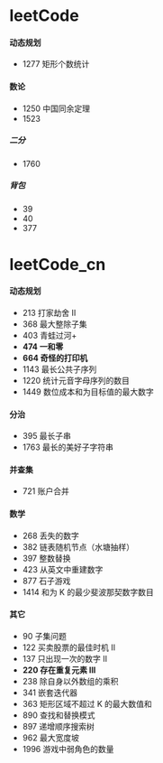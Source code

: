 # leetCode

#### 动态规划

+ 1277 矩形个数统计

#### 数论

+ 1250 中国同余定理
+ 1523

##### 二分

+ 1760

##### 背包

+ 39
+ 40
+ 377

# leetCode_cn

#### 动态规划

+ 213 打家劫舍 II
+ 368 最大整除子集
+ 403 青蛙过河+
+ **474 一和零**
+ **664 奇怪的打印机**
+ 1143 最长公共子序列
+ 1220 统计元音字母序列的数目
+ 1449 数位成本和为目标值的最大数字

#### 分治

+ 395 最长子串
+ 1763 最长的美好子字符串

#### 并查集
+ 721 账户合并

#### 数学
+ 268 丢失的数字
+ 382 链表随机节点（水塘抽样）
+ 397 整数替换
+ 423 从英文中重建数字
+ 877 石子游戏
+ 1414 和为 K 的最少斐波那契数字数目

#### 其它

+ 90 子集问题
+ 122 买卖股票的最佳时机 II
+ 137 只出现一次的数字 II
+ **220 存在重复元素 III**
+ 238 除自身以外数组的乘积
+ 341 嵌套迭代器
+ 363 矩形区域不超过 K 的最大数值和
+ 890 查找和替换模式
+ 897 递增顺序搜索树
+ 962 最大宽度坡
+ 1996 游戏中弱角色的数量